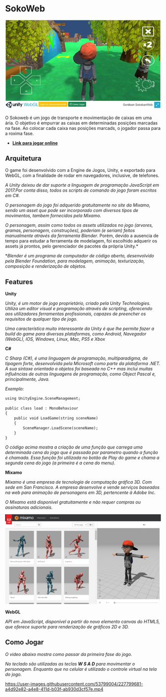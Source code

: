 # SokoWeb

![SokoWeb](./TemplateData/sokoweb.jpg)

O Sokoweb é um jogo de transporte e movimentação de caixas em uma ária. 
O objetivo é empurrar as caixas em determinadas posições marcadas na fase.
Ao colocar cada caixa nas posições marcads, o jogador passa para a roxima fase.

- **[Link para jogar online](https://genilsonweb.com/sokoweb/)**

## Arquitetura

O game foi desenvolvido com a Engine de Jogos, Unity, e exportado para WebGL, com a finalidade de rodar em navegadores, inclusive, de telefones.

*A Unity deixou de dar suporte a linguagem de programação JavaScript em 2017.Por conta disso, todos os scripts de comando do jogo foram escritos em C#.*

*O personagem do jogo foi adquerido gratuitamente no site da Mixamo, sendo um asset que pode ser incorporado com diversos tipos de movimentos, tambem fornecidos pela Mixamo.*

*O personagem, assim como todos os assets utilizados no jogo (arvores, gramas, personagem, construções), poderiam (e seriam) feitos manualmente através da ferramenta Blender*. Porém, devido a ausencia de tempo para estudar a ferramenta de modelagem, foi escolhido adquerir os assets já prontos, pelo gerenciador de pacotes da própria Unity.*

**Blender é um programa de computador de código aberto, desenvolvido pela Blender Foundation, para modelagem, animação, texturização, composição e renderização de objetos.*

## Features

**Unity**

*Unity, é um motor de jogo proprietário, criado pela Unity Technologies.
Utiliza um editor visual e programação através de scripting, oferecendo aos utilizadores ferramentas profissionais, capazes de preencher os requisitos de qualquer tipo de jogo.*

*Uma característica muito interessante da Unity é que lhe permite fazer a build do game para diversas plataformas, como Android, Navegador (WebGL), IOS, Windows, Linux, Mac, PS5 e Xbox*

**C#**

*C Sharp (C#), é uma linguagem de programação, multiparadigma, de tipagem forte, desenvolvida pela Microsoft como parte da plataforma .NET. A sua sintaxe orientada a objetos foi baseada no C++ mas inclui muitas influências de outras linguagens de programação, como Object Pascal e, principalmente, Java.*

*Exemplo:*
``` 
using UnityEngine.SceneManagement;

public class load : MonoBehaviour
{
    public void LoadGame(string sceneName)
    {
        SceneManager.LoadScene(sceneName);
    }
}
```
*O código acima mostra a criação de uma função que carrega uma determinada cena do jogo que é passada por parametro quando a função é chamada. Essa função foi utilizada no botão de Play do game e chama a segunda cena do jogo (a primeira é a cena do menu).*

**Mixamo**

*Mixamo é uma empresa de tecnologia de computação gráfica 3D. Com sede em San Francisco. A empresa desenvolve e vende serviços baseados na web para animação de personagens em 3D, pertencente à Adobe Inc.*

*O Mixamo está disponível gratuitamente e não requer compras ou assinaturas adicionais.*

![SokoWeb](./TemplateData/personagem.jpg)

**WebGL**

*API em JavaScript, disponível a partir do novo elemento canvas do HTML5, 
que oferece suporte para renderização de gráficos 2D e 3D.*

## Como Jogar

*O video abaixo mostra como passar da primeira fase do jogo.*

*No teclado são utilizadas as teclas **W S A D** para movimentar o personagem. Enquanto que no celular é utilizado o controle virtual na tela do jogo.*

https://user-images.githubusercontent.com/53799004/227799681-a4d92e82-a4e8-411d-b03f-ab930d3cf57e.mp4


